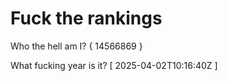 # Fuck the rankings

Who the hell am I?
{ 14566869 }

What fucking year is it?
[ 2025-04-02T10:16:40Z ]
